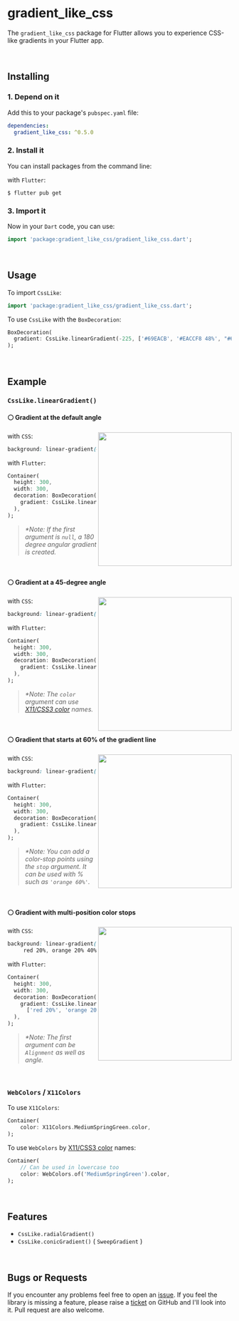 # gradient_like_css

The `gradient_like_css` package for Flutter allows you to experience CSS-like gradients in your Flutter app.

<br>

## Installing

### 1. Depend on it

Add this to your package's `pubspec.yaml` file:

```yaml
dependencies:
  gradient_like_css: ^0.5.0
```

### 2. Install it

You can install packages from the command line:

with `Flutter`:

```
$ flutter pub get
```

### 3. Import it

Now in your `Dart` code, you can use:

```dart
import 'package:gradient_like_css/gradient_like_css.dart';
```

<br>

## Usage

To import `CssLike`:

```dart
import 'package:gradient_like_css/gradient_like_css.dart';
```

To use `CssLike` with the `BoxDecoration`:

```dart
BoxDecoration(
  gradient: CssLike.linearGradient(-225, ['#69EACB', '#EACCF8 48%', "#6654F1"]),
);
```

<br> 

## Example

### `CssLike.linearGradient()`

#### ⚪ Gradient at the default angle

<img src="https://raw.githubusercontent.com/azukisiromochi/gradient_like_css/main/display/CssLike_linearGradient__example1.png" align="right" height="300px">

with `CSS`:

```css
background: linear-gradient(#e66465, #9198e5);
```

with `Flutter`:

```dart
Container(
  height: 300,
  width: 300,
  decoration: BoxDecoration(
    gradient: CssLike.linearGradient(null, ['#e66465', '#9198e5']),
  ),
);
```

>  _\*Note: If the first argument is `null`, a 180 degree angular gradient is created._

<br>

#### ⚪ Gradient at a 45-degree angle

<img src="https://raw.githubusercontent.com/azukisiromochi/gradient_like_css/main/display/CssLike_linearGradient__example2.png" align="right" height="300px">

with `CSS`:

```css
background: linear-gradient(45deg, red, blue);
```

with `Flutter`:

```dart
Container(
  height: 300,
  width: 300,
  decoration: BoxDecoration(
    gradient: CssLike.linearGradient(45, ['red', 'blue']),
  ),
);
```

>  _\*Note: The `color` argument  can use [X11/CSS3 color](https://en.wikipedia.org/wiki/Web_colors#X11_color_names) names._

<br>

#### ⚪ Gradient that starts at 60% of the gradient line

<img src="https://raw.githubusercontent.com/azukisiromochi/gradient_like_css/main/display/CssLike_linearGradient__example3.png" align="right" height="300px">

with `CSS`:

```css
background: linear-gradient(135deg, orange 60%, cyan);
```

with `Flutter`:

```dart
Container(
  height: 300,
  width: 300,
  decoration: BoxDecoration(
    gradient: CssLike.linearGradient(135, ['orange', 'orange 60%', 'cyan']),
  ),
);
```

>  _\*Note: You can add a color-stop points using the `stop` argument. It can be used with % such as `'orange 60%'`._

<br>

#### ⚪ Gradient with multi-position color stops

<img src="https://raw.githubusercontent.com/azukisiromochi/gradient_like_css/main/display/CssLike_linearGradient__example4.png" align="right" height="300px">

with `CSS`:

```css
background: linear-gradient(to right,
     red 20%, orange 20% 40%, yellow 40% 60%, green 60% 80%, blue 80%);
```

with `Flutter`:

```dart
Container(
  height: 300,
  width: 300,
  decoration: BoxDecoration(
    gradient: CssLike.linearGradient(Alignment.centerRight, 
      ['red 20%', 'orange 20% 40%', 'yellow 40% 60%', 'green 60% 80%', 'blue 80%']),
  ),
);
```

>  _\*Note: The first argument can be `Alignment` as well as angle._

<br>

### `WebColors` / `X11Colors`

To use `X11Colors`:

```dart
Container(
    color: X11Colors.MediumSpringGreen.color,
);
```

To use `WebColors`  by [X11/CSS3 color](https://en.wikipedia.org/wiki/Web_colors#X11_color_names) names:

```dart
Container(
    // Can be used in lowercase too
    color: WebColors.of('MediumSpringGreen').color,
);
```

<br>

## Features

- `CssLike.radialGradient()`
- `CssLike.conicGradient()` ( `SweepGradient`  )

<br>

## Bugs or Requests

If you encounter any problems feel free to open an [issue](https://github.com/azukisiromochi/gradient_like_css/issues/new?template=bug_report.md). If you feel the library is missing a feature, please raise a [ticket](https://github.com/azukisiromochi/gradient_like_css/issues/new?template=feature_request.md) on GitHub and I'll look into it. Pull request are also welcome.